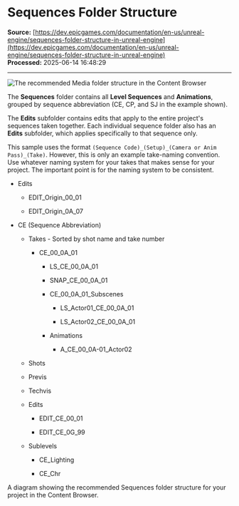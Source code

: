 # Sequences Folder Structure

**Source:** [https://dev.epicgames.com/documentation/en-us/unreal-engine/sequences-folder-structure-in-unreal-engine](https://dev.epicgames.com/documentation/en-us/unreal-engine/sequences-folder-structure-in-unreal-engine)  
**Processed:** 2025-06-14 16:48:29

---

![The recommended Media folder structure in the Content Browser](https://d1iv7db44yhgxn.cloudfront.net/documentation/images/e1bbcba5-60c4-4d26-ad66-ec8906996db7/cb_sequences.png)

The **Sequences** folder contains all **Level Sequences** and **Animations**, grouped by sequence abbreviation (CE, CP, and SJ in the example shown).

The **Edits** subfolder contains edits that apply to the entire project's sequences taken together. Each individual sequence folder also has an **Edits** subfolder, which applies specifically to that sequence only.

This sample uses the format `(Sequence Code)_(Setup)_(Camera or Anim Pass)_(Take)`. However, this is only an example take-naming convention. Use whatever naming system for your takes that makes sense for your project. The important point is for the naming system to be consistent.

-   Edits
    
    -   EDIT\_Origin\_00\_01
        
    -   EDIT\_Origin\_0A\_07
        
-   CE (Sequence Abbreviation)
    
    -   Takes - Sorted by shot name and take number
        
        -   CE\_00\_0A\_01
            
            -   LS\_CE\_00\_0A\_01
                
            -   SNAP\_CE\_00\_0A\_01
                
            -   CE\_00\_0A\_01\_Subscenes
                
                -   LS\_Actor01\_CE\_00\_0A\_01
                    
                -   LS\_Actor02\_CE\_00\_0A\_01
                    
            -   Animations
                
                -   A\_CE\_00\_0A-01\_Actor02
    -   Shots
        
    -   Previs
        
    -   Techvis
        
    -   Edits
        
        -   EDIT\_CE\_00\_01
            
        -   EDIT\_CE\_0G\_99
            
    -   Sublevels
        
        -   CE\_Lighting
            
        -   CE\_Chr
            

A diagram showing the recommended Sequences folder structure for your project in the Content Browser.